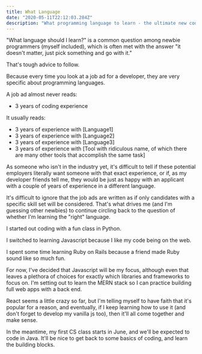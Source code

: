 ```yaml
---
title: What Language
date: "2020-05-11T22:12:03.284Z"
description: "What programming language to learn - the ultimate new coder question."
---
```


"What language should I learn?" is a common question among newbie programmers (myself included), which is often met with the answer "it doesn't matter, just pick something and go with it."

That's tough advice to follow.

Because every time you look at a job ad for a developer, they are very specific about programming languages.

A job ad almost never reads:

* 3 years of coding experience

It usually reads:

* 3 years of experience with [Language1]
* 3 years of experience with [Language2]
* 3 years of experience with [Language3]
* 3 years of experience with [Tool with ridiculous name, of which there are many other tools that accomplish the same task]

As someone who isn't in the industry yet, it's difficult to tell if these potential employers literally want someone with that exact experience, or if, as my developer friends tell me, they would be just as happy with an applicant with a couple of years of experience in a different language.

It's difficult to ignore that the job ads are written as if only candidates with a specific skill set will be considered. That's what drives me (and I'm guessing other newbies) to continue circling back to the question of whether I'm learning the "right" language.

I started out coding with a fun class in Python.

I switched to learning Javascript because I like my code being on the web.

I spent some time learning Ruby on Rails because a friend made Ruby sound like so much fun.

For now, I've decided that Javascript will be my focus, although even that leaves a plethora of choices for exactly which libraries and frameworks to focus on. I'm setting out to learn the MERN stack so I can practice building full web apps with a back end.

React seems a little crazy so far, but I'm telling myself to have faith that it's popular for a reason, and eventually, if I keep learning how to use it (and don't forget to develop my vanilla js too), then it'll all come together and make sense.

In the meantime, my first CS class starts in June, and we'll be expected to code in Java. It'll be nice to get back to some basics of coding, and learn the building blocks.
